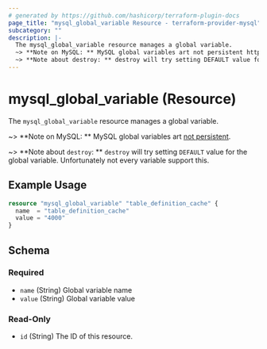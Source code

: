 ```yaml
---
# generated by https://github.com/hashicorp/terraform-plugin-docs
page_title: "mysql_global_variable Resource - terraform-provider-mysql"
subcategory: ""
description: |-
  The mysql_global_variable resource manages a global variable.
  ~> **Note on MySQL: ** MySQL global variables art not persistent https://dev.mysql.com/doc/refman/8.0/en/set-variable.html.
  ~> **Note about destroy: ** destroy will try setting DEFAULT value for the global variable. Unfortunately not every variable support this.
---
```


# mysql_global_variable (Resource)

The `mysql_global_variable` resource manages a global variable.

~> **Note on MySQL: ** MySQL global variables art [not persistent](https://dev.mysql.com/doc/refman/8.0/en/set-variable.html).

~> **Note about `destroy`: ** `destroy` will try setting `DEFAULT` value for the global variable. Unfortunately not every variable support this.

## Example Usage

```terraform
resource "mysql_global_variable" "table_definition_cache" {
  name  = "table_definition_cache"
  value = "4000"
}
```

<!-- schema generated by tfplugindocs -->
## Schema

### Required

- `name` (String) Global variable name
- `value` (String) Global variable value

### Read-Only

- `id` (String) The ID of this resource.


